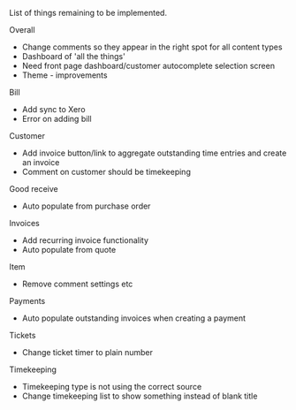 
List of things remaining to be implemented.

Overall
* Change comments so they appear in the right spot for all content types
* Dashboard of 'all the things'
* Need front page dashboard/customer autocomplete selection screen
* Theme - improvements

Bill
* Add sync to Xero
* Error on adding bill

Customer
* Add invoice button/link to aggregate outstanding time entries and create an invoice
* Comment on customer should be timekeeping

Good receive
* Auto populate from purchase order

Invoices
* Add recurring invoice functionality
* Auto populate from quote

Item
* Remove comment settings etc

Payments
* Auto populate outstanding invoices when creating a payment

Tickets
* Change ticket timer to plain number

Timekeeping
* Timekeeping type is not using the correct source
* Change timekeeping list to show something instead of blank title

